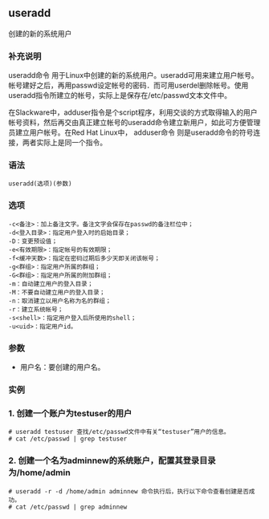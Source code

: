 ## useradd ##

创建的新的系统用户

### 补充说明 ###

useradd命令 用于Linux中创建的新的系统用户。useradd可用来建立用户帐号。帐号建好之后，再用passwd设定帐号的密码．而可用userdel删除帐号。使用useradd指令所建立的帐号，实际上是保存在/etc/passwd文本文件中。

在Slackware中，adduser指令是个script程序，利用交谈的方式取得输入的用户帐号资料，然后再交由真正建立帐号的useradd命令建立新用户，如此可方便管理员建立用户帐号。在Red Hat Linux中， adduser命令 则是useradd命令的符号连接，两者实际上是同一个指令。


###  语法

	useradd(选项)(参数)

###  选项

	-c<备注>：加上备注文字。备注文字会保存在passwd的备注栏位中；
	-d<登入目录>：指定用户登入时的启始目录；
	-D：变更预设值；
	-e<有效期限>：指定帐号的有效期限；
	-f<缓冲天数>：指定在密码过期后多少天即关闭该帐号；
	-g<群组>：指定用户所属的群组；
	-G<群组>：指定用户所属的附加群组；
	-m：自动建立用户的登入目录；
	-M：不要自动建立用户的登入目录；
	-n：取消建立以用户名称为名的群组；
	-r：建立系统帐号；
	-s<shell>：指定用户登入后所使用的shell；
	-u<uid>：指定用户id。

###  参数 

- 用户名：要创建的用户名。

###  实例

### 1.	创建一个账户为testuser的用户
	# useradd testuser 查找/etc/passwd文件中有关“testuser”用户的信息。
	# cat /etc/passwd | grep testuser

### 2.	创建一个名为adminnew的系统账户，配置其登录目录为/home/admin
	# useradd -r -d /home/admin adminnew 命令执行后，执行以下命令查看创建是否成功。
	# cat /etc/passwd | grep adminnew
